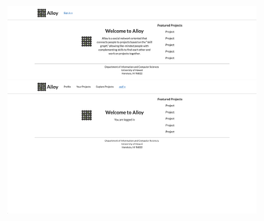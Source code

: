 ![alt tag](https://github.com/dmosher42/Final-Project/blob/master/screen1.png?raw=true)
![alt tag](https://github.com/dmosher42/Final-Project/blob/master/screen.png?raw=true)
